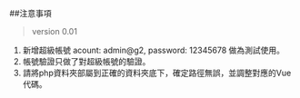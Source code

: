 ##注意事項
>version 0.01
1. 新增超級帳號 acount: admin@g2, password: 12345678 做為測試使用。
2. 帳號驗證只做了對超級帳號的驗證。
3. 請將php資料夾部屬到正確的資料夾底下，確定路徑無誤，並調整對應的Vue代碼。